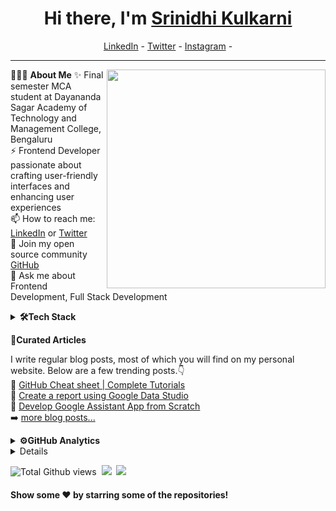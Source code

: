 <h1 align="center"> Hi there, I'm <a href="https://www.linkedin.com/in/srinidhikulkarni">Srinidhi Kulkarni</a> </h1>

<!--- Adding Header Elements -->
<p align="center">
  <a href="https://www.linkedin.com/in/srinidhikulkarni/">LinkedIn</a> -
  <a href="https://twitter.com/srinidhifd">Twitter</a> -
  <a href="https://instagram.com/srinidhii7">Instagram</a> -
</p> 

-----------------------------------------------------------
👨🏻‍💻 **About Me**<img src="https://raw.githubusercontent.com/sanjay-kv/sanjay-kv/main/Assets/illustration.png" min-width="300px" max-width="300px" width="350px" align="right"> 
✨ Final semester MCA student at Dayananda Sagar Academy of Technology and Management College, Bengaluru<br>
⚡ Frontend Developer passionate about crafting user-friendly interfaces and enhancing user experiences<br>
📫 How to reach me: [LinkedIn](https://www.linkedin.com/in/srinidhikulkarni/) or [Twitter](https://twitter.com/srinidhifd)<br>
👯 Join my open source community [GitHub](https://github.com/srinidhifd)<br>
💬 Ask me about Frontend Development, Full Stack Development<br>
<!--- Adding Tech Stack open Section -->

<details>	
 <summary><b>🛠Tech Stack</b></summary><br>
Languages: 
<img src="https://img.shields.io/badge/html5-%23E34F26.svg?style=for-the-badge&logo=html5&logoColor=white">&nbsp;
<img src="https://img.shields.io/badge/css3-%231572B6.svg?style=for-the-badge&logo=css3&logoColor=white">&nbsp; 
<img src="https://img.shields.io/badge/javascript-%23323330.svg?style=for-the-badge&logo=javascript&logoColor=%23F7DF1E">&nbsp;
<img src="https://img.shields.io/badge/typescript-%23007ACC.svg?style=for-the-badge&logo=typescript&logoColor=white">&nbsp;<br>
Frameworks and Libraries: 
<img src="https://img.shields.io/badge/react-%2320232a.svg?style=for-the-badge&logo=react&logoColor=%2361DAFB">&nbsp;
<img src="https://img.shields.io/badge/angular-%23DD0031.svg?style=for-the-badge&logo=angular&logoColor=white">&nbsp;
<img src="https://img.shields.io/badge/bootstrap-%23563D7C.svg?style=for-the-badge&logo=bootstrap&logoColor=white">&nbsp;
<img src="https://img.shields.io/badge/tailwindcss-%2338B2AC.svg?style=for-the-badge&logo=tailwind-css&logoColor=white">&nbsp;<br>
Tools and Platforms: 
<img src="https://img.shields.io/badge/node.js-6DA55F?style=for-the-badge&logo=node.js&logoColor=white">&nbsp; 
<img src="https://img.shields.io/badge/express.js-%23404d59.svg?style=for-the-badge&logo=express&logoColor=%2361DAFB">&nbsp;
<img src="https://img.shields.io/badge/MongoDB-%234ea94b.svg?style=for-the-badge&logo=mongodb&logoColor=white">&nbsp;
<img src="https://img.shields.io/badge/mysql-%2300f.svg?style=for-the-badge&logo=mysql&logoColor=white">&nbsp;
<img src="https://img.shields.io/badge/python-3670A0?style=for-the-badge&logo=python&logoColor=ffdd54">&nbsp;
<img src="https://img.shields.io/badge/figma-%23F24E1E.svg?style=for-the-badge&logo=figma&logoColor=white">&nbsp;
<img src="https://img.shields.io/badge/Canva-%2300C4CC.svg?style=for-the-badge&logo=Canva&logoColor=white">
</details> 

<!--- 1st Section on Curated Articles -->
<b>📝Curated Articles</b><br>

I write regular blog posts, most of which you will find on my personal website. Below are a few trending posts.👇<br>
  📘 [GitHub Cheat sheet | Complete Tutorials](https://recodehive.com/github-tutorials/)<br>
  📒 [Create a report using Google Data Studio](https://recodehive.com/create-report-using-google-data-studio/)<br>
  📙 [Develop Google Assistant App from Scratch](https://recodehive.com/how-to-create-app-for-google-assistant/)<br>
➡️ [more blog posts...](https://recodehive.com/)

<!--- 2nd Section on GitHub Analytics -->

<details>	
  <summary><b>⚙️GitHub Analytics</b></summary>
<a href="https://github.com/srinidhifd">
   <img height="155em" src="https://raw.githubusercontent.com/srinidhifd/github-card-template/master/profile-summary-card-output/github_dark/0-profile-details.svg" alt="Srinidhi Kulkarni GitHub stats" />
   <img height="155em" src="https://raw.githubusercontent.com/srinidhifd/github-card-template/master/profile-summary-card-output/github_dark/1-repos-per-language.svg" alt="Srinidhi Kulkarni GitHub stats" />
   <img height="155em" src="https://raw.githubusercontent.com/srinidhifd/github-card-template/master/profile-summary-card-output/github_dark/3-stats.svg" alt="Srinidhi Kulkarni GitHub stats" />
   <img height="155em" src="https://raw.githubusercontent.com/srinidhifd/github-card-template/master/profile-summary-card-output/github_dark/2-most-commit-language.svg" alt="Srinidhi Kulkarni GitHub stats" />
   <img height="160em" src="https://raw.githubusercontent.com/srinidhifd/github-card-template/master/profile-summary-card-output/github_dark/4-productive-time.svg" /><br>
</details> 

<!--- 3rd Section on Recent Projects -->

<details>	
    <summary><b>📚Recent Projects/Activity</b></summary><br>

  ✨ [Movie Library Web Application](https://github.com/srinidhifd/movie-library-webapp)<br>
  ✨ [ToDo App UI Design](https://github.com/srinidhifd/todo-app)<br>
  ✨ [Faculty Data Export to PDF](https://github.com/srinidhifd/faculty-data-export)<br>
  ✨ [Open Source Contributions](https://github.com/srinidhifd/open-source)<br>

<!--START_SECTION:activity-->
1. 🎉 Merged PR [#3](https://github.com/srinidhifd/srinidhifd/pull/3) in [srinidhifd/srinidhifd](https://github.com/srinidhifd/srinidhifd)
2. 💪 Opened PR [#3](https://github.com/srinidhifd/srinidhifd/pull/3) in [srinidhifd/srinidhifd](https://github.com/srinidhifd/srinidhifd)
3. 🎉 Merged PR [#18](https://github.com/srinidhifd/movie-library-webapp/pull/18) in [srinidhifd/movie-library-webapp](https://github.com/srinidhifd/movie-library-webapp)
4. 💪 Opened PR [#18](https://github.com/srinidhifd/movie-library-webapp/pull/18) in [srinidhifd/movie-library-webapp](https://github.com/srinidhifd/movie-library-webapp)
5. 🎉 Merged PR [#3](https://github.com/srinidhifd/faculty-data-export/pull/3) in [srinidhifd/faculty-data-export](https://github.com/srinidhifd/faculty-data-export)
<!--END_SECTION:activity-->
</details> 

<!--- Footer Starts - Adding the Social Media Status count-->

 <p align="left">  <img src="https://enct8yvqkgdbon1.m.pipedream.net" alt="Total Github views" />&nbsp;&nbsp;</a><a href="https://twitter.com/srinidhifd"><img src="https://img.shields.io/twitter/follow/srinidhifd?style=social"></a>&nbsp;&nbsp;<a href="https://www.youtube.com/channel/UCzyGIdENFVT36Yx4zTws4kw/?sub_confirmation=1"><img src="https://img.shields.io/youtube/channel/views/UCzyGIdENFVT36Yx4zTws4kw?style=social"></a></p>

#### Show some ❤️ by starring some of the repositories!
